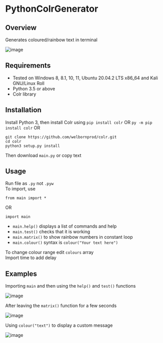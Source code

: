 # PythonColrGenerator
## Overview
Generates coloured/rainbow text in terminal    
     
![image](https://user-images.githubusercontent.com/79756011/209720507-28d003b4-0e53-4ff6-9f0f-06bae2c0357d.png)
## Requirements
- Tested on Windows 8, 8.1, 10, 11, Ubuntu 20.04.2 LTS x86_64 and Kali GNU/Linux Roll
- Python 3.5 or above
- Colr library 
## Installation
Install Python 3, then
install Colr using
`pip install colr` OR
`py -m pip install colr` OR
```
git clone https://github.com/welbornprod/colr.git
cd colr
python3 setup.py install
```
Then download `main.py` or copy text
## Usage
Run file as `.py` not `.pyw`  
To import, use
    
    from main import *
   
OR
    
    import main
    
- `main.help()` displays a list of commands and help    
- `main.test()` checks that it is working    
- `main.matrix()` to show rainbow numbers in constant loop
- `main.colour()` syntax is `colour("Your text here")`    
         
To change colour range edit `colours` array  
Import time to add delay

## Examples
     
Importing `main` and then using the `help()` and `test()` functions        
      
![image](https://user-images.githubusercontent.com/79756011/222980906-8bc6ae5f-1e89-4c33-8505-0d31c689449c.png)

After leaving the `matrix()` function for a few seconds    
     
![image](https://user-images.githubusercontent.com/79756011/222980932-eaf74f10-8c5d-41f4-ac1d-6b25ca9b716f.png)
       
Using `colour("text")` to display a custom message     
      
![image](https://user-images.githubusercontent.com/79756011/222980992-4fc04ab7-b0e8-4c45-8912-2ff90f4d49d3.png)    
